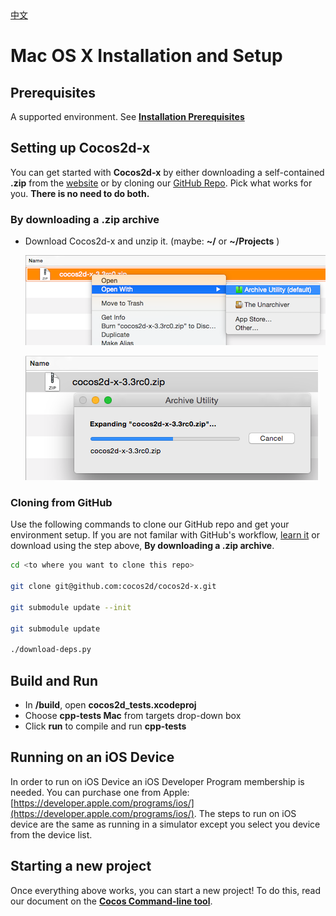 <div class="langs">
  <a href="#" class="btn" onclick="toggleLanguage()">中文</a>
</div>

# Mac OS X Installation and Setup

## Prerequisites
A supported environment. See **[Installation Prerequisites](A/index.html)**

## Setting up Cocos2d-x
You can get started with __Cocos2d-x__ by either downloading a self-contained
__.zip__ from the [website](http://cocos2d-x.org/download) or by cloning our
[GitHub Repo](https://github.com/cocos2d/cocos2d-x). Pick what works for you.
__There is no need to do both.__

### By downloading a .zip archive
* Download Cocos2d-x and unzip it. (maybe: __~/__ or __~/Projects__ )

    ![](iOS-img/unzip.png "")

    ![](iOS-img/unzipping.png "")

### Cloning from GitHub
Use the following commands to clone our GitHub repo and get your environment setup.
If you are not familar with GitHub's workflow, [learn it](https://guides.github.com/activities/hello-world/) or download
using the step above, __By downloading a .zip archive__.

```sh
cd <to where you want to clone this repo>

git clone git@github.com:cocos2d/cocos2d-x.git

git submodule update --init

git submodule update

./download-deps.py
```

## Build and Run
* In __<cocos2d-x root>/build__, open __cocos2d_tests.xcodeproj__
* Choose __cpp-tests Mac__ from targets drop-down box
* Click __run__ to compile and run __cpp-tests__

## Running on an iOS Device
In order to run on iOS Device an iOS Developer Program membership is needed.
You can purchase one from Apple: [https://developer.apple.com/programs/ios/](https://developer.apple.com/programs/ios/).
The steps to run on iOS device are the same as running in a simulator except you
select you device from the device list.

## Starting a new project
Once everything above works, you can start a new project! To do this, read our
document on the **[Cocos Command-line tool](../editors_and_tools/cocosCLTool/)**.
